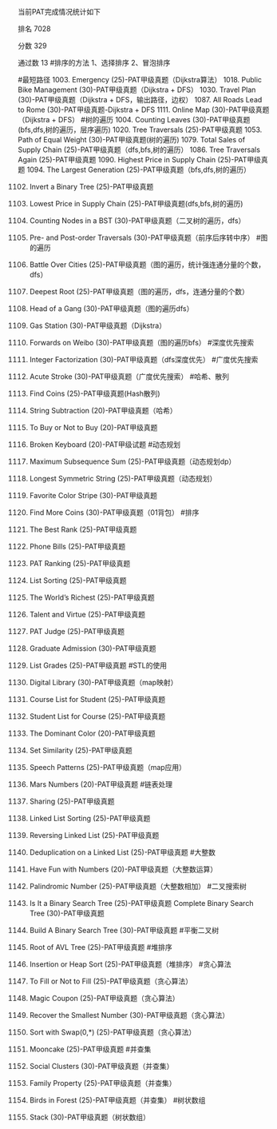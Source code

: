 当前PAT完成情况统计如下

排名	    7028

分数      329	

通过数     13
#排序的方法
1、选择排序
2、冒泡排序


#最短路径
1003. Emergency (25)-PAT甲级真题（Dijkstra算法）
1018. Public Bike Management (30)-PAT甲级真题（Dijkstra + DFS）
1030. Travel Plan (30)-PAT甲级真题（Dijkstra + DFS，输出路径，边权）
1087. All Roads Lead to Rome (30)-PAT甲级真题-Dijkstra + DFS
1111. Online Map (30)-PAT甲级真题（Dijkstra + DFS）
#树的遍历
1004. Counting Leaves (30)-PAT甲级真题(bfs,dfs,树的遍历，层序遍历)
1020. Tree Traversals (25)-PAT甲级真题
1053. Path of Equal Weight (30)-PAT甲级真题(树的遍历)
1079. Total Sales of Supply Chain (25)-PAT甲级真题（dfs,bfs,树的遍历）
1086. Tree Traversals Again (25)-PAT甲级真题
1090. Highest Price in Supply Chain (25)-PAT甲级真题
1094. The Largest Generation (25)-PAT甲级真题（bfs,dfs,树的遍历）

1102. Invert a Binary Tree (25)-PAT甲级真题

1106. Lowest Price in Supply Chain (25)-PAT甲级真题(dfs,bfs,树的遍历)
1115. Counting Nodes in a BST (30)-PAT甲级真题（二叉树的遍历，dfs）
1119. Pre- and Post-order Traversals (30)-PAT甲级真题（前序后序转中序）
#图的遍历
1013. Battle Over Cities (25)-PAT甲级真题（图的遍历，统计强连通分量的个数，dfs）
1021. Deepest Root (25)-PAT甲级真题（图的遍历，dfs，连通分量的个数）
1034. Head of a Gang (30)-PAT甲级真题（图的遍历dfs）
1072. Gas Station (30)-PAT甲级真题（Dijkstra）
1076. Forwards on Weibo (30)-PAT甲级真题（图的遍历bfs）
#深度优先搜索
1103. Integer Factorization (30)-PAT甲级真题（dfs深度优先）
#广度优先搜索
1091. Acute Stroke (30)-PAT甲级真题（广度优先搜索）
#哈希、散列
1048. Find Coins (25)-PAT甲级真题(Hash散列)
1050. String Subtraction (20)-PAT甲级真题（哈希）
1092. To Buy or Not to Buy (20)-PAT甲级真题
1084. Broken Keyboard (20)-PAT甲级试题
#动态规划
1007. Maximum Subsequence Sum (25)-PAT甲级真题（动态规划dp）
1040. Longest Symmetric String (25)-PAT甲级真题（动态规划）
1045. Favorite Color Stripe (30)-PAT甲级真题
1068. Find More Coins (30)-PAT甲级真题（01背包）
#排序
1012. The Best Rank (25)-PAT甲级真题
1016. Phone Bills (25)-PAT甲级真题
1025. PAT Ranking (25)-PAT甲级真题
1028. List Sorting (25)-PAT甲级真题
1055. The World’s Richest (25)-PAT甲级真题
1062. Talent and Virtue (25)-PAT甲级真题
1075. PAT Judge (25)-PAT甲级真题
1080. Graduate Admission (30)-PAT甲级真题
1083. List Grades (25)-PAT甲级真题
#STL的使用
1022. Digital Library (30)-PAT甲级真题（map映射）
1039. Course List for Student (25)-PAT甲级真题
1047. Student List for Course (25)-PAT甲级真题
1054. The Dominant Color (20)-PAT甲级真题
1063. Set Similarity (25)-PAT甲级真题
1071. Speech Patterns (25)-PAT甲级真题（map应用）
1100. Mars Numbers (20)-PAT甲级真题
#链表处理
1032. Sharing (25)-PAT甲级真题
1052. Linked List Sorting (25)-PAT甲级真题
1074. Reversing Linked List (25)-PAT甲级真题
1097. Deduplication on a Linked List (25)-PAT甲级真题
#大整数
1023. Have Fun with Numbers (20)-PAT甲级真题（大整数运算）
1024. Palindromic Number (25)-PAT甲级真题（大整数相加）
#二叉搜索树
1043. Is It a Binary Search Tree (25)-PAT甲级真题
Complete Binary Search Tree (30)-PAT甲级真题
1099. Build A Binary Search Tree (30)-PAT甲级真题
#平衡二叉树
1066. Root of AVL Tree (25)-PAT甲级真题
#堆排序
1098. Insertion or Heap Sort (25)-PAT甲级真题（堆排序）
#贪心算法
1033. To Fill or Not to Fill (25)-PAT甲级真题（贪心算法）

1037. Magic Coupon (25)-PAT甲级真题（贪心算法）

1038. Recover the Smallest Number (30)-PAT甲级真题（贪心算法）
1067. Sort with Swap(0,*) (25)-PAT甲级真题（贪心算法）
1070. Mooncake (25)-PAT甲级真题
#并查集
1107. Social Clusters (30)-PAT甲级真题（并查集）
1114. Family Property (25)-PAT甲级真题（并查集）
1118. Birds in Forest (25)-PAT甲级真题（并查集）
#树状数组
1057. Stack (30)-PAT甲级真题（树状数组）